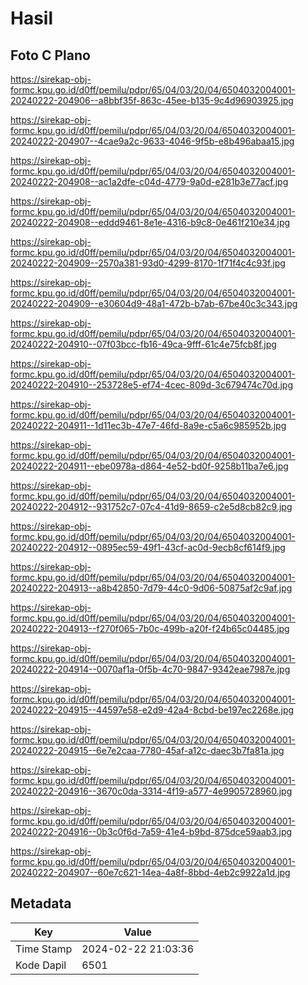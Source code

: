 # Hasil

## Foto C Plano

https://sirekap-obj-formc.kpu.go.id/d0ff/pemilu/pdpr/65/04/03/20/04/6504032004001-20240222-204906--a8bbf35f-863c-45ee-b135-9c4d96903925.jpg

https://sirekap-obj-formc.kpu.go.id/d0ff/pemilu/pdpr/65/04/03/20/04/6504032004001-20240222-204907--4cae9a2c-9633-4046-9f5b-e8b496abaa15.jpg

https://sirekap-obj-formc.kpu.go.id/d0ff/pemilu/pdpr/65/04/03/20/04/6504032004001-20240222-204908--ac1a2dfe-c04d-4779-9a0d-e281b3e77acf.jpg

https://sirekap-obj-formc.kpu.go.id/d0ff/pemilu/pdpr/65/04/03/20/04/6504032004001-20240222-204908--eddd9461-8e1e-4316-b9c8-0e461f210e34.jpg

https://sirekap-obj-formc.kpu.go.id/d0ff/pemilu/pdpr/65/04/03/20/04/6504032004001-20240222-204909--2570a381-93d0-4299-8170-1f71f4c4c93f.jpg

https://sirekap-obj-formc.kpu.go.id/d0ff/pemilu/pdpr/65/04/03/20/04/6504032004001-20240222-204909--e30604d9-48a1-472b-b7ab-67be40c3c343.jpg

https://sirekap-obj-formc.kpu.go.id/d0ff/pemilu/pdpr/65/04/03/20/04/6504032004001-20240222-204910--07f03bcc-fb16-49ca-9fff-61c4e75fcb8f.jpg

https://sirekap-obj-formc.kpu.go.id/d0ff/pemilu/pdpr/65/04/03/20/04/6504032004001-20240222-204910--253728e5-ef74-4cec-809d-3c679474c70d.jpg

https://sirekap-obj-formc.kpu.go.id/d0ff/pemilu/pdpr/65/04/03/20/04/6504032004001-20240222-204911--1d11ec3b-47e7-46fd-8a9e-c5a6c985952b.jpg

https://sirekap-obj-formc.kpu.go.id/d0ff/pemilu/pdpr/65/04/03/20/04/6504032004001-20240222-204911--ebe0978a-d864-4e52-bd0f-9258b11ba7e6.jpg

https://sirekap-obj-formc.kpu.go.id/d0ff/pemilu/pdpr/65/04/03/20/04/6504032004001-20240222-204912--931752c7-07c4-41d9-8659-c2e5d8cb82c9.jpg

https://sirekap-obj-formc.kpu.go.id/d0ff/pemilu/pdpr/65/04/03/20/04/6504032004001-20240222-204912--0895ec59-49f1-43cf-ac0d-9ecb8cf614f9.jpg

https://sirekap-obj-formc.kpu.go.id/d0ff/pemilu/pdpr/65/04/03/20/04/6504032004001-20240222-204913--a8b42850-7d79-44c0-9d06-50875af2c9af.jpg

https://sirekap-obj-formc.kpu.go.id/d0ff/pemilu/pdpr/65/04/03/20/04/6504032004001-20240222-204913--f270f065-7b0c-499b-a20f-f24b65c04485.jpg

https://sirekap-obj-formc.kpu.go.id/d0ff/pemilu/pdpr/65/04/03/20/04/6504032004001-20240222-204914--0070af1a-0f5b-4c70-9847-9342eae7987e.jpg

https://sirekap-obj-formc.kpu.go.id/d0ff/pemilu/pdpr/65/04/03/20/04/6504032004001-20240222-204915--44597e58-e2d9-42a4-8cbd-be197ec2268e.jpg

https://sirekap-obj-formc.kpu.go.id/d0ff/pemilu/pdpr/65/04/03/20/04/6504032004001-20240222-204915--6e7e2caa-7780-45af-a12c-daec3b7fa81a.jpg

https://sirekap-obj-formc.kpu.go.id/d0ff/pemilu/pdpr/65/04/03/20/04/6504032004001-20240222-204916--3670c0da-3314-4f19-a577-4e9905728960.jpg

https://sirekap-obj-formc.kpu.go.id/d0ff/pemilu/pdpr/65/04/03/20/04/6504032004001-20240222-204916--0b3c0f6d-7a59-41e4-b9bd-875dce59aab3.jpg

https://sirekap-obj-formc.kpu.go.id/d0ff/pemilu/pdpr/65/04/03/20/04/6504032004001-20240222-204907--60e7c621-14ea-4a8f-8bbd-4eb2c9922a1d.jpg


## Metadata

| Key        | Value               |
| ---------- | ------------------- |
| Time Stamp | 2024-02-22 21:03:36 |
| Kode Dapil | 6501                |



